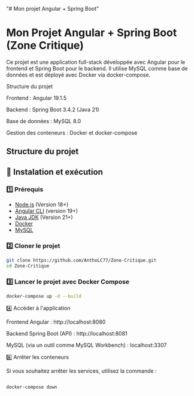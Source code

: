"# Mon projet Angular + Spring Boot" 

# Mon Projet Angular + Spring Boot (Zone Critique)

Ce projet est une application full-stack développée avec Angular pour le frontend et Spring Boot pour le backend. Il utilise MySQL comme base de données et est déployé avec Docker via docker-compose.

Structure du projet

Frontend : Angular 19.1.5

Backend : Spring Boot 3.4.2 (Java 21)

Base de données : MySQL 8.0

Gestion des conteneurs : Docker et docker-compose

## Structure du projet 

## 🚀 Instalation et exécution 

### 1️⃣ Prérequis

- [Node.js](https://nodejs.org/) (Version 18+)
- [Angular CLI](https://angular.io/cli) (version 19+)
- [Java JDK](https://adoptopenjdk.net/) (Version 21+)
- [Docker](https://www.docker.com/)
- [MySQL](https://dev.mysql.com/downloads/installer/)

### 2️⃣ Cloner le projet 

```sh
git clone https://github.com/AnthoLC77/Zone-Critique.git
cd Zone-Critique

```

### 3️⃣ Lancer le projet avec Docker Compose

```sh
docker-compose up -d --build

```
4️⃣ Accéder à l'application

Frontend Angular : http://localhost:8080

Backend Spring Boot (API) : http://localhost:8081

MySQL (via un outil comme MySQL Workbench) : localhost:3307

6️⃣ Arrêter les conteneurs

Si vous souhaitez arrêter les services, utilisez la commande :

```sh

docker-compose down

```
